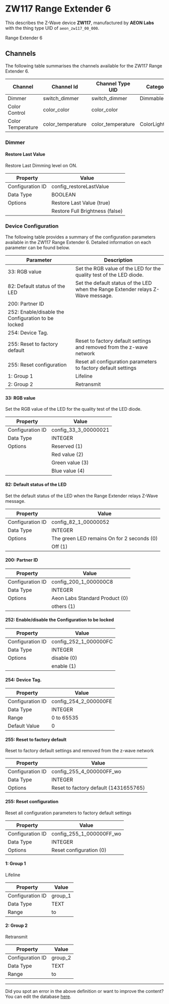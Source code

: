 
# ZW117 Range Extender 6

This describes the Z-Wave device **ZW117**, manufactured by **AEON Labs** with the thing type UID of ```aeon_zw117_00_000```. 

Range Extender 6

## Channels
The following table summarises the channels available for the ZW117 Range Extender 6.

| Channel | Channel Id | Channel Type UID | Category | Item Type |
|---------|------------|------------------|----------|-----------|
| Dimmer | switch_dimmer | switch_dimmer | DimmableLight | Dimmer |
| Color Control | color_color | color_color |  | Color |
| Color Temperature | color_temperature | color_temperature | ColorLight | Dimmer |



### Dimmer

#### Restore Last Value

Restore Last Dimming level on ON.


| Property         | Value    |
|------------------|----------|
| Configuration ID | config_restoreLastValue |
| Data Type        | BOOLEAN || Default Value | true |
| Options | Restore Last Value (true) |
|  | Restore Full Brightness (false) |






### Device Configuration
The following table provides a summary of the configuration parameters available in the ZW117 Range Extender 6.
Detailed information on each parameter can be found below.

| Parameter   | Description |
|-------------|-------------|
| 33: RGB value | Set the RGB value of the LED for the quality test of the LED diode. |
| 82: Default status of the LED | Set the default status of the LED when the Range Extender relays Z-Wave message. |
| 200: Partner ID |  |
| 252: Enable/disable the Configuration to be locked |  |
| 254: Device Tag. |  |
| 255: Reset to factory default | Reset to factory default settings and removed from the z-wave network |
| 255: Reset configuration | Reset all configuration parameters to factory default settings |
| 1: Group 1 | Lifeline |
| 2: Group 2 | Retransmit |




#### 33: RGB value

Set the RGB value of the LED for the quality test of the LED diode.


| Property         | Value    |
|------------------|----------|
| Configuration ID | config_33_3_00000021 |
| Data Type        | INTEGER || Default Value | 2 |
| Options | Reserved (1) |
|  | Red value (2) |
|  | Green value (3) |
|  | Blue value (4) |






#### 82: Default status of the LED

Set the default status of the LED when the Range Extender relays Z-Wave message.


| Property         | Value    |
|------------------|----------|
| Configuration ID | config_82_1_00000052 |
| Data Type        | INTEGER || Default Value | 0 |
| Options | The green LED remains On for 2 seconds (0) |
|  | Off (1) |






#### 200: Partner ID




| Property         | Value    |
|------------------|----------|
| Configuration ID | config_200_1_000000C8 |
| Data Type        | INTEGER || Default Value | 0 |
| Options | Aeon Labs Standard Product (0) |
|  | others (1) |






#### 252: Enable/disable the Configuration to be locked




| Property         | Value    |
|------------------|----------|
| Configuration ID | config_252_1_000000FC |
| Data Type        | INTEGER || Default Value | 0 |
| Options | disable (0) |
|  | enable (1) |






#### 254: Device Tag.




| Property         | Value    |
|------------------|----------|
| Configuration ID | config_254_2_000000FE |
| Data Type        | INTEGER |
| Range | 0 to 65535 |
| Default Value | 0 |






#### 255: Reset to factory default

Reset to factory default settings and removed from the z-wave network


| Property         | Value    |
|------------------|----------|
| Configuration ID | config_255_4_000000FF_wo |
| Data Type        | INTEGER || Default Value | 1 |
| Options | Reset to factory default (1431655765) |






#### 255: Reset configuration

Reset all configuration parameters to factory default settings


| Property         | Value    |
|------------------|----------|
| Configuration ID | config_255_1_000000FF_wo |
| Data Type        | INTEGER || Default Value | 1 |
| Options | Reset configuration (0) |






#### 1: Group 1

Lifeline


| Property         | Value    |
|------------------|----------|
| Configuration ID | group_1 |
| Data Type        | TEXT |
| Range |  to  |






#### 2: Group 2

Retransmit


| Property         | Value    |
|------------------|----------|
| Configuration ID | group_2 |
| Data Type        | TEXT |
| Range |  to  |






---

Did you spot an error in the above definition or want to improve the content?
You can edit the database [here](http://www.cd-jackson.com/index.php/zwave/zwave-device-database/zwave-device-list/devicesummary/527).

